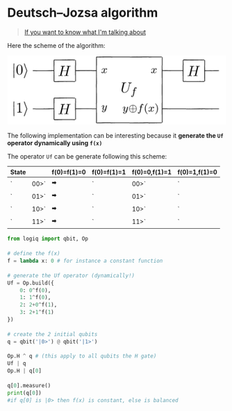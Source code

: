 # Deutsch–Jozsa algorithm

> [If you want to know what I'm talking about](https://en.wikipedia.org/wiki/Deutsch%E2%80%93Jozsa_algorithm)

Here the scheme of the algorithm:

![](../imgs/dj_simple.png)

The following implementation can be interesting because it **generate the `Uf` operator dynamically using `f(x)`**


The operator `Uf` can be generate following this scheme:

|State||f(0)=f(1)=0|f(0)=f(1)=1|f(0)=0,f(1)=1|f(0)=1,f(1)=0|
|---|---|---|---|---|---|
|`|00>`|🠮|`|00>`|`|01>`|`|00>`|`|01>`|
|`|01>`|🠮|`|01>`|`|10>`|`|01>`|`|00>`|
|`|10>`|🠮|`|10>`|`|11>`|`|11>`|`|10>`|
|`|11>`|🠮|`|11>`|`|10>`|`|10>`|`|11>`|

```python
from logiq import qbit, Op

# define the f(x)
f = lambda x: 0 # for instance a constant function

# generate the Uf operator (dynamically!)
Uf = Op.build({
    0: 0^f(0),
    1: 1^f(0),
    2: 2+0^f(1),
    3: 2+1^f(1)
})

# create the 2 initial qubits
q = qbit('|0>') @ qbit('|1>')

Op.H ^ q # (this apply to all qubits the H gate)
Uf | q
Op.H | q[0]

q[0].measure()
print(q[0])
#if q[0] is |0> then f(x) is constant, else is balanced
```